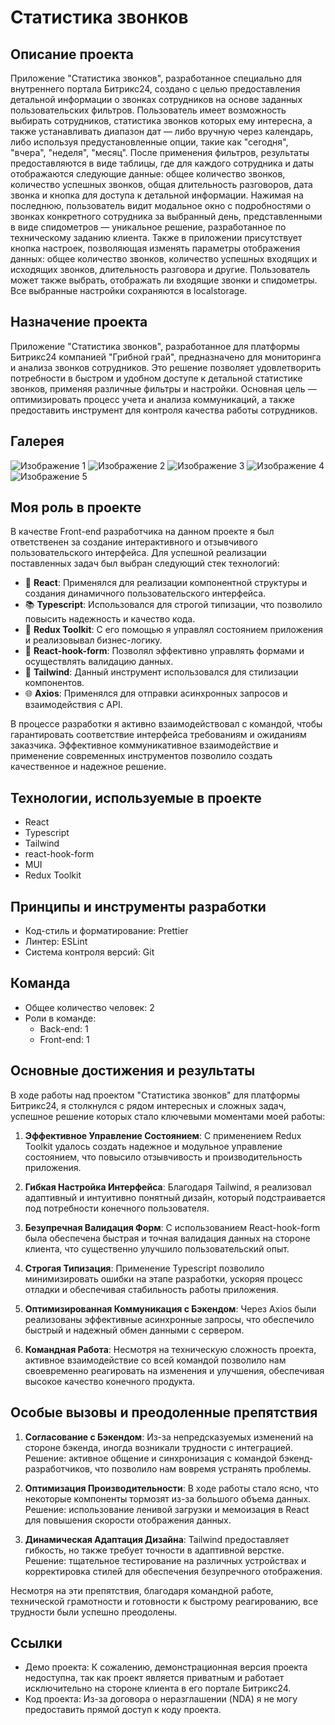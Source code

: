 # Статистика звонков

## Описание проекта
Приложение "Статистика звонков", разработанное специально для внутреннего портала Битрикс24, создано с целью предоставления детальной информации о звонках сотрудников на основе заданных пользовательских фильтров. Пользователь имеет возможность выбирать сотрудников, статистика звонков которых ему интересна, а также устанавливать диапазон дат — либо вручную через календарь, либо используя предустановленные опции, такие как "сегодня", "вчера", "неделя", "месяц". После применения фильтров, результаты предоставляются в виде таблицы, где для каждого сотрудника и даты отображаются следующие данные: общее количество звонков, количество успешных звонков, общая длительность разговоров, дата звонка и кнопка для доступа к детальной информации. Нажимая на последнюю, пользователь видит модальное окно с подробностями о звонках конкретного сотрудника за выбранный день, представленными в виде спидометров — уникальное решение, разработанное по техническому заданию клиента. Также в приложении присутствует кнопка настроек, позволяющая изменять параметры отображения данных: общее количество звонков, количество успешных входящих и исходящих звонков, длительность разговора и другие. Пользователь может также выбрать, отображать ли входящие звонки и спидометры. Все выбранные настройки сохраняются в localstorage.

## Назначение проекта
Приложение "Статистика звонков", разработанное для платформы Битрикс24 компанией "Грибной грай", предназначено для мониторинга и анализа звонков сотрудников. Это решение позволяет удовлетворить потребности в быстром и удобном доступе к детальной статистике звонков, применяя различные фильтры и настройки. Основная цель — оптимизировать процесс учета и анализа коммуникаций, а также предоставить инструмент для контроля качества работы сотрудников.

## Галерея

![Изображение 1](https://github.com/BrepeX/mashroom-statistic/blob/main/screen%201.png)
![Изображение 2](https://github.com/BrepeX/mashroom-statistic/blob/main/screen%202.png)
![Изображение 3](https://github.com/BrepeX/mashroom-statistic/blob/main/screen%203.png)
![Изображение 4](https://github.com/BrepeX/mashroom-statistic/blob/main/screen%204.png)
![Изображение 5](https://github.com/BrepeX/mashroom-statistic/blob/main/screen%205.png)

## Моя роль в проекте
В качестве Front-end разработчика на данном проекте я был ответственен за создание интерактивного и отзывчивого пользовательского интерфейса. Для успешной реализации поставленных задач был выбран следующий стек технологий:

- 📘 **React**: Применялся для реализации компонентной структуры и создания динамичного пользовательского интерфейса.
- 📚 **Typescript**: Использовался для строгой типизации, что позволило повысить надежность и качество кода.
- 🔧 **Redux Toolkit**: С его помощью я управлял состоянием приложения и реализовывал бизнес-логику.
- 📝 **React-hook-form**: Позволял эффективно управлять формами и осуществлять валидацию данных.
- 🎨 **Tailwind**: Данный инструмент использовался для стилизации компонентов.
- 🌐 **Axios**: Применялся для отправки асинхронных запросов и взаимодействия с API.

В процессе разработки я активно взаимодействовал с командой, чтобы гарантировать соответствие интерфейса требованиям и ожиданиям заказчика. Эффективное коммуникативное взаимодействие и применение современных инструментов позволило создать качественное и надежное решение.

## Технологии, используемые в проекте
- React
- Typescript
- Tailwind
- react-hook-form
- MUI
- Redux Toolkit

## Принципы и инструменты разработки
- Код-стиль и форматирование: Prettier
- Линтер: ESLint
- Система контроля версий: Git 

## Команда
- Общее количество человек: 2
- Роли в команде:
  - Back-end: 1
  - Front-end: 1

## Основные достижения и результаты
В ходе работы над проектом "Статистика звонков" для платформы Битрикс24, я столкнулся с рядом интересных и сложных задач, успешное решение которых стало ключевыми моментами моей работы:

1. **Эффективное Управление Состоянием**: С применением Redux Toolkit удалось создать надежное и модульное управление состоянием, что повысило отзывчивость и производительность приложения.

2. **Гибкая Настройка Интерфейса**: Благодаря Tailwind, я реализовал адаптивный и интуитивно понятный дизайн, который подстраивается под потребности конечного пользователя.

3. **Безупречная Валидация Форм**: С использованием React-hook-form была обеспечена быстрая и точная валидация данных на стороне клиента, что существенно улучшило пользовательский опыт.

4. **Строгая Типизация**: Применение Typescript позволило минимизировать ошибки на этапе разработки, ускоряя процесс отладки и обеспечивая стабильность работы приложения.

5. **Оптимизированная Коммуникация с Бэкендом**: Через Axios были реализованы эффективные асинхронные запросы, что обеспечило быстрый и надежный обмен данными с сервером.

6. **Командная Работа**: Несмотря на техническую сложность проекта, активное взаимодействие со всей командой позволило нам своевременно реагировать на изменения и улучшения, обеспечивая высокое качество конечного продукта.

## Особые вызовы и преодоленные препятствия
1. **Согласование с Бэкендом**: Из-за непредсказуемых изменений на стороне бэкенда, иногда возникали трудности с интеграцией. Решение: активное общение и синхронизация с командой бэкенд-разработчиков, что позволило нам вовремя устранять проблемы.

2. **Оптимизация Производительности**: В ходе работы стало ясно, что некоторые компоненты тормозят из-за большого объема данных. Решение: использование ленивой загрузки и мемоизация в React для повышения скорости отображения данных.

3. **Динамическая Адаптация Дизайна**: Tailwind предоставляет гибкость, но также требует точности в адаптивной верстке. Решение: тщательное тестирование на различных устройствах и корректировка стилей для обеспечения безупречного отображения.

Несмотря на эти препятствия, благодаря командной работе, технической грамотности и готовности к быстрому реагированию, все трудности были успешно преодолены.

## Ссылки
- Демо проекта: К сожалению, демонстрационная версия проекта недоступна, так как проект является приватным и работает исключительно на стороне клиента в его портале Битрикс24.
- Код проекта: Из-за договора о неразглашении (NDA) я не могу предоставить прямой доступ к коду проекта.
